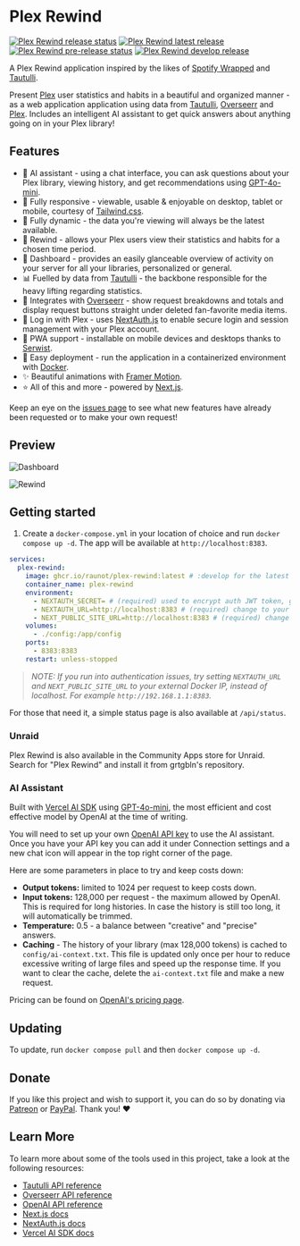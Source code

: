 # Plex Rewind

[![Plex Rewind release status](https://img.shields.io/github/actions/workflow/status/RaunoT/plex-rewind/release.yml?label=Release)](https://github.com/RaunoT/plex-rewind/actions/workflows/release.yml)
[<img src="https://img.shields.io/github/v/release/raunot/plex-rewind?label=latest" alt="Plex Rewind latest release">](https://github.com/RaunoT/plex-rewind/releases)
[![Plex Rewind pre-release status](https://img.shields.io/github/actions/workflow/status/RaunoT/plex-rewind/pre-release.yml?include_prereleases=true&label=Pre-release)](https://github.com/RaunoT/plex-rewind/actions/workflows/pre-release.yml)
[<img src="https://img.shields.io/github/v/release/RaunoT/plex-rewind?include_prereleases&label=develop" alt="Plex Rewind develop release">](https://github.com/RaunoT/plex-rewind/releases)

A Plex Rewind application inspired by the likes of [Spotify Wrapped](https://www.spotify.com/us/wrapped) and [Tautulli](https://tautulli.com).

Present [Plex](https://plex.tv) user statistics and habits in a beautiful and organized manner - as a web application application using data from [Tautulli](https://tautulli.com), [Overseerr](https://overseerr.dev) and [Plex](https://plex.tv). Includes an intelligent AI assistant to get quick answers about anything going on in your Plex library!

## Features

- 🤖 AI assistant - using a chat interface, you can ask questions about your Plex library, viewing history, and get recommendations using [GPT-4o-mini](https://platform.openai.com/docs/models/gpt-4o).
- 📱 Fully responsive - viewable, usable & enjoyable on desktop, tablet or mobile, courtesy of [Tailwind.css](https://tailwindcss.com).
- 🔄 Fully dynamic - the data you're viewing will always be the latest available.
- 📆 Rewind - allows your Plex users view their statistics and habits for a chosen time period.
- 👀 Dashboard - provides an easily glanceable overview of activity on your server for all your libraries, personalized or general.
- 📊 Fuelled by data from [Tautulli](https://tautulli.com) - the backbone responsible for the heavy lifting regarding statistics.
- 🔗 Integrates with [Overseerr](https://overseerr.dev) - show request breakdowns and totals and display request buttons straight under deleted fan-favorite media items.
- 🔐 Log in with Plex - uses [NextAuth.js](https://next-auth.js.org) to enable secure login and session management with your Plex account.
- 🚀 PWA support - installable on mobile devices and desktops thanks to [Serwist](https://github.com/serwist/serwist).
- 🐳 Easy deployment - run the application in a containerized environment with [Docker](https://www.docker.com).
- ✨ Beautiful animations with [Framer Motion](https://www.framer.com/motion).
- ⭐ All of this and more - powered by [Next.js](https://nextjs.org).

Keep an eye on the [issues page](https://github.com/RaunoT/plex-rewind/issues) to see what new features have already been requested or to make your own request!

## Preview

![Dashboard](https://i.imgur.com/6UKEp7v.png 'Dashboard')

![Rewind](https://i.imgur.com/w536oB5.png 'Rewind')

## Getting started

1. Create a `docker-compose.yml` in your location of choice and run `docker compose up -d`. The app will be available at `http://localhost:8383`.

```yml
services:
  plex-rewind:
    image: ghcr.io/raunot/plex-rewind:latest # :develop for the latest development version
    container_name: plex-rewind
    environment:
      - NEXTAUTH_SECRET= # (required) used to encrypt auth JWT token, generate one with `openssl rand -base64 32`
      - NEXTAUTH_URL=http://localhost:8383 # (required) change to your domain if you are exposing the app to the internet
      - NEXT_PUBLIC_SITE_URL=http://localhost:8383 # (required) change to your domain if you are exposing the app to the internet
    volumes:
      - ./config:/app/config
    ports:
      - 8383:8383
    restart: unless-stopped
```

> _NOTE: If you run into authentication issues, try setting `NEXTAUTH_URL` and `NEXT_PUBLIC_SITE_URL` to your external Docker IP, instead of localhost. For example `http://192.168.1.1:8383`._

For those that need it, a simple status page is also available at `/api/status`.

### Unraid

Plex Rewind is also available in the Community Apps store for Unraid. Search for "Plex Rewind" and install it from grtgbln's repository.

### AI Assistant

Built with [Vercel AI SDK](https://sdk.vercel.ai) using [GPT-4o-mini](https://platform.openai.com/docs/models/gpt-4o), the most efficient and cost effective model by OpenAI at the time of writing.

You will need to set up your own [OpenAI API key](https://platform.openai.com/docs/guides/production-best-practices/api-keys) to use the AI assistant. Once you have your API key you can add it under Connection settings and a new chat icon will appear in the top right corner of the page.

Here are some parameters in place to try and keep costs down:

- **Output tokens:** limited to 1024 per request to keep costs down.
- **Input tokens:** 128,000 per request - the maximum allowed by OpenAI. This is required for long histories. In case the history is still too long, it will automatically be trimmed.
- **Temperature:** 0.5 - a balance between "creative" and "precise" answers.
- **Caching** - The history of your library (max 128,000 tokens) is cached to `config/ai-context.txt`. This file is updated only once per hour to reduce excessive writing of large files and speed up the response time. If you want to clear the cache, delete the `ai-context.txt` file and make a new request.

Pricing can be found on [OpenAI's pricing page](https://openai.com/api/pricing).

## Updating

To update, run `docker compose pull` and then `docker compose up -d`.

## Donate

If you like this project and wish to support it, you can do so by donating via [Patreon](https://www.patreon.com/PlexRewind) or [PayPal](https://paypal.me/raunot). Thank you! ❤️

## Learn More

To learn more about some of the tools used in this project, take a look at the following resources:

- [Tautulli API reference](https://docs.tautulli.com/extending-tautulli/api-reference)
- [Overseerr API reference](https://api-docs.overseerr.dev)
- [OpenAI API reference](https://platform.openai.com/docs/overview)
- [Next.js docs](https://nextjs.org/docs)
- [NextAuth.js docs](https://next-auth.js.org/getting-started/introduction)
- [Vercel AI SDK docs](https://sdk.vercel.ai/docs/introduction)

